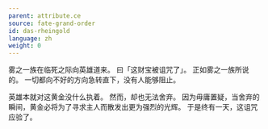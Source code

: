 ```yaml
---
parent: attribute.ce
source: fate-grand-order
id: das-rheingold
language: zh
weight: 0
---
```


雾之一族在临死之际向英雄道来。
曰「这财宝被诅咒了」。
正如雾之一族所说的。
一切都向不好的方向急转直下，没有人能够阻止。

英雄本就对这黄金没什么执着。
然而，却也无法舍弃。
因为毋庸置疑，当舍弃的瞬间，黄金必将为了寻求主人而散发出更为强烈的光辉。
于是终有一天，这诅咒应验了。
